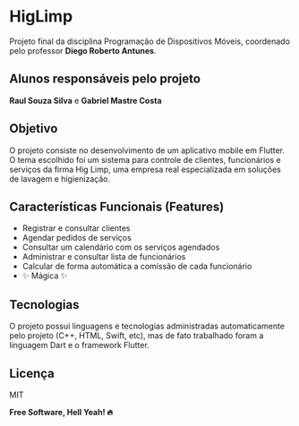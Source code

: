# HigLimp

Projeto final da disciplina Programação de Dispositivos Móveis, coordenado pelo professor **Diego Roberto Antunes**.

## Alunos responsáveis pelo projeto

**Raul Souza Silva** e **Gabriel Mastre Costa**

## Objetivo

O projeto consiste no desenvolvimento de um aplicativo mobile em Flutter. O tema escolhido foi um sistema para controle de clientes, funcionários e serviços da firma Hig Limp, uma empresa real especializada em soluções de lavagem e higienização.

## Características Funcionais (Features)

- Registrar e consultar clientes
- Agendar pedidos de serviços
- Consultar um calendário com os serviços agendados
- Administrar e consultar lista de funcionários
- Calcular de forma automática a comissão de cada funcionário
- ✨ Mágica ✨

## Tecnologias

O projeto possui linguagens e tecnologias administradas automaticamente pelo projeto (C++, HTML, Swift, etc), mas de fato trabalhado foram a linguagem Dart e o framework Flutter.

## Licença

MIT

**Free Software, Hell Yeah! 🔥**
